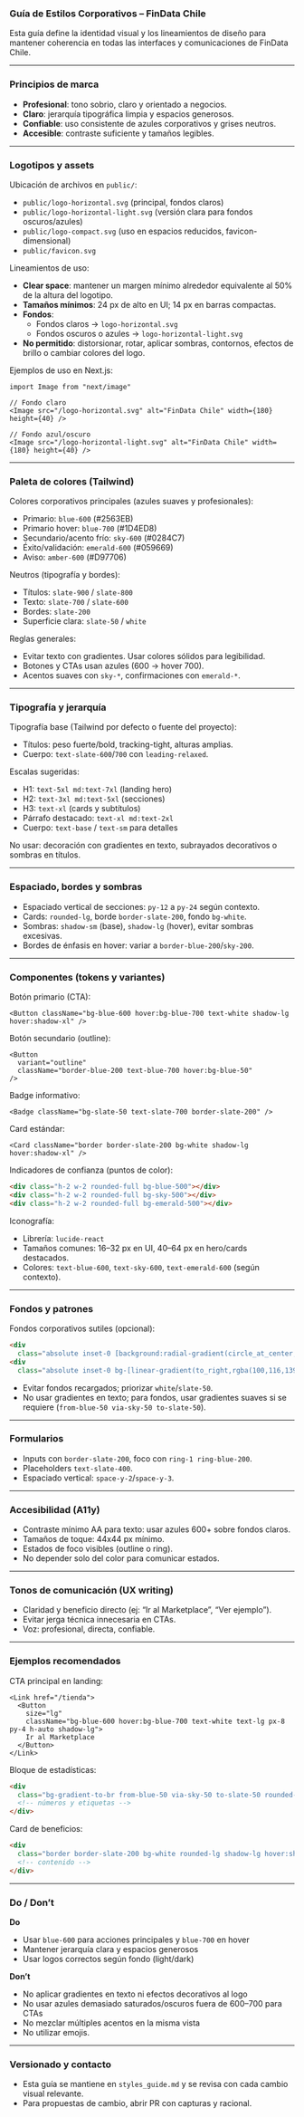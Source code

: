 ### Guía de Estilos Corporativos – FinData Chile

Esta guía define la identidad visual y los lineamientos de diseño para mantener coherencia en todas las interfaces y comunicaciones de FinData Chile.

---

### Principios de marca

- **Profesional**: tono sobrio, claro y orientado a negocios.
- **Claro**: jerarquía tipográfica limpia y espacios generosos.
- **Confiable**: uso consistente de azules corporativos y grises neutros.
- **Accesible**: contraste suficiente y tamaños legibles.

---

### Logotipos y assets

Ubicación de archivos en `public/`:

- `public/logo-horizontal.svg` (principal, fondos claros)
- `public/logo-horizontal-light.svg` (versión clara para fondos oscuros/azules)
- `public/logo-compact.svg` (uso en espacios reducidos, favicon-dimensional)
- `public/favicon.svg`

Lineamientos de uso:

- **Clear space**: mantener un margen mínimo alrededor equivalente al 50% de la altura del logotipo.
- **Tamaños mínimos**: 24 px de alto en UI; 14 px en barras compactas.
- **Fondos**:
  - Fondos claros → `logo-horizontal.svg`
  - Fondos oscuros o azules → `logo-horizontal-light.svg`
- **No permitido**: distorsionar, rotar, aplicar sombras, contornos, efectos de brillo o cambiar colores del logo.

Ejemplos de uso en Next.js:

```tsx
import Image from "next/image"

// Fondo claro
<Image src="/logo-horizontal.svg" alt="FinData Chile" width={180} height={40} />

// Fondo azul/oscuro
<Image src="/logo-horizontal-light.svg" alt="FinData Chile" width={180} height={40} />
```

---

### Paleta de colores (Tailwind)

Colores corporativos principales (azules suaves y profesionales):

- Primario: `blue-600` (#2563EB)
- Primario hover: `blue-700` (#1D4ED8)
- Secundario/acento frío: `sky-600` (#0284C7)
- Éxito/validación: `emerald-600` (#059669)
- Aviso: `amber-600` (#D97706)

Neutros (tipografía y bordes):

- Títulos: `slate-900` / `slate-800`
- Texto: `slate-700` / `slate-600`
- Bordes: `slate-200`
- Superficie clara: `slate-50` / `white`

Reglas generales:

- Evitar texto con gradientes. Usar colores sólidos para legibilidad.
- Botones y CTAs usan azules (600 → hover 700).
- Acentos suaves con `sky-*`, confirmaciones con `emerald-*`.

---

### Tipografía y jerarquía

Tipografía base (Tailwind por defecto o fuente del proyecto):

- Títulos: peso fuerte/bold, tracking-tight, alturas amplias.
- Cuerpo: `text-slate-600`/`700` con `leading-relaxed`.

Escalas sugeridas:

- H1: `text-5xl md:text-7xl` (landing hero)
- H2: `text-3xl md:text-5xl` (secciones)
- H3: `text-xl` (cards y subtítulos)
- Párrafo destacado: `text-xl md:text-2xl`
- Cuerpo: `text-base` / `text-sm` para detalles

No usar: decoración con gradientes en texto, subrayados decorativos o sombras en títulos.

---

### Espaciado, bordes y sombras

- Espaciado vertical de secciones: `py-12` a `py-24` según contexto.
- Cards: `rounded-lg`, borde `border-slate-200`, fondo `bg-white`.
- Sombras: `shadow-sm` (base), `shadow-lg` (hover), evitar sombras excesivas.
- Bordes de énfasis en hover: variar a `border-blue-200`/`sky-200`.

---

### Componentes (tokens y variantes)

Botón primario (CTA):

```tsx
<Button className="bg-blue-600 hover:bg-blue-700 text-white shadow-lg hover:shadow-xl" />
```

Botón secundario (outline):

```tsx
<Button
  variant="outline"
  className="border-blue-200 text-blue-700 hover:bg-blue-50"
/>
```

Badge informativo:

```tsx
<Badge className="bg-slate-50 text-slate-700 border-slate-200" />
```

Card estándar:

```tsx
<Card className="border border-slate-200 bg-white shadow-lg hover:shadow-xl" />
```

Indicadores de confianza (puntos de color):

```html
<div class="h-2 w-2 rounded-full bg-blue-500"></div>
<div class="h-2 w-2 rounded-full bg-sky-500"></div>
<div class="h-2 w-2 rounded-full bg-emerald-500"></div>
```

Iconografía:

- Librería: `lucide-react`
- Tamaños comunes: 16–32 px en UI, 40–64 px en hero/cards destacados.
- Colores: `text-blue-600`, `text-sky-600`, `text-emerald-600` (según contexto).

---

### Fondos y patrones

Fondos corporativos sutiles (opcional):

```html
<div
  class="absolute inset-0 [background:radial-gradient(circle_at_center,rgba(0,0,0,0.01)_1px,transparent_1px)] [background-size:60px_60px]"></div>
<div
  class="absolute inset-0 bg-[linear-gradient(to_right,rgba(100,116,139,0.03)_1px,transparent_1px),linear-gradient(to_bottom,rgba(100,116,139,0.03)_1px,transparent_1px)] [background-size:120px_120px]"></div>
```

- Evitar fondos recargados; priorizar `white`/`slate-50`.
- No usar gradientes en texto; para fondos, usar gradientes suaves si se requiere (`from-blue-50 via-sky-50 to-slate-50`).

---

### Formularios

- Inputs con `border-slate-200`, foco con `ring-1 ring-blue-200`.
- Placeholders `text-slate-400`.
- Espaciado vertical: `space-y-2`/`space-y-3`.

---

### Accesibilidad (A11y)

- Contraste mínimo AA para texto: usar azules 600+ sobre fondos claros.
- Tamaños de toque: 44x44 px mínimo.
- Estados de foco visibles (outline o ring).
- No depender solo del color para comunicar estados.

---

### Tonos de comunicación (UX writing)

- Claridad y beneficio directo (ej: “Ir al Marketplace”, “Ver ejemplo”).
- Evitar jerga técnica innecesaria en CTAs.
- Voz: profesional, directa, confiable.

---

### Ejemplos recomendados

CTA principal en landing:

```tsx
<Link href="/tienda">
  <Button
    size="lg"
    className="bg-blue-600 hover:bg-blue-700 text-white text-lg px-8 py-4 h-auto shadow-lg">
    Ir al Marketplace
  </Button>
</Link>
```

Bloque de estadísticas:

```html
<div
  class="bg-gradient-to-br from-blue-50 via-sky-50 to-slate-50 rounded-2xl p-8 border border-blue-100">
  <!-- números y etiquetas -->
</div>
```

Card de beneficios:

```html
<div
  class="border border-slate-200 bg-white rounded-lg shadow-lg hover:shadow-xl">
  <!-- contenido -->
</div>
```

---

### Do / Don’t

**Do**

- Usar `blue-600` para acciones principales y `blue-700` en hover
- Mantener jerarquía clara y espacios generosos
- Usar logos correctos según fondo (light/dark)

**Don’t**

- No aplicar gradientes en texto ni efectos decorativos al logo
- No usar azules demasiado saturados/oscuros fuera de 600–700 para CTAs
- No mezclar múltiples acentos en la misma vista
- No utilizar emojis.

---

### Versionado y contacto

- Esta guía se mantiene en `styles_guide.md` y se revisa con cada cambio visual relevante.
- Para propuestas de cambio, abrir PR con capturas y racional.
